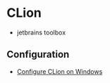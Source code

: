 # CLion

- jetbrains toolbox

## Configuration
- [Configure CLion on Windows](https://www.jetbrains.com/help/clion/quick-tutorial-on-configuring-clion-on-windows.html)
